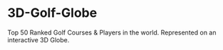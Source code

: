 # 3D-Golf-Globe
Top 50 Ranked Golf Courses &amp; Players in the world. Represented on an interactive 3D Globe.
